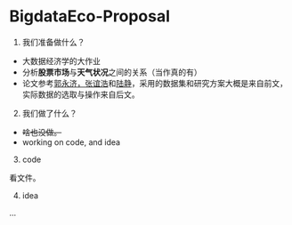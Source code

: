 # BigdataEco-Proposal

1. 我们准备做什么？
- 大数据经济学的大作业
- 分析**股票市场**与**天气状况**之间的关系（当作真的有）
- 论文参考[郭永济，张谊浩](http://kns.cnki.net/KCMS/detail/detail.aspx?dbcode=CJFQ&dbname=CJFDLAST2016&filename=JRYJ201602005&uid=WEEvREcwSlJHSldRa1FhcTdWZDhMQ0w2ZjJWTGtHU2pNWHFTbjJQak54MD0=$9A4hF_YAuvQ5obgVAqNKPCYcEjKensW4ggI8Fm4gTkoUKaID8j8gFw!!&v=MTE5MDFYMUx1eFlTN0RoMVQzcVRyV00xRnJDVVJMMmVaZVJwRkNyZ1Y3cklMei9TWkxHNEg5Zk1yWTlGWVlSOGU=)和[陆静](http://kns.cnki.net/kcms/detail/detail.aspx?filename=ZGRK201106008&dbcode=CJFQ&dbname=CJFD2011&v=&uid=WEEvREcwSlJHSldRa1FhcTdWZDhMQ0w2ZjJWTGtHU2pNWHFTbjJQak54MD0=$9A4hF_YAuvQ5obgVAqNKPCYcEjKensW4ggI8Fm4gTkoUKaID8j8gFw!!)，采用的数据集和研究方案大概是来自前文，实际数据的选取与操作来自后文。

2. 我们做了什么？

- ~~啥也没做。~~
- working on code, and idea

3. code

看文件。

4. idea

...
